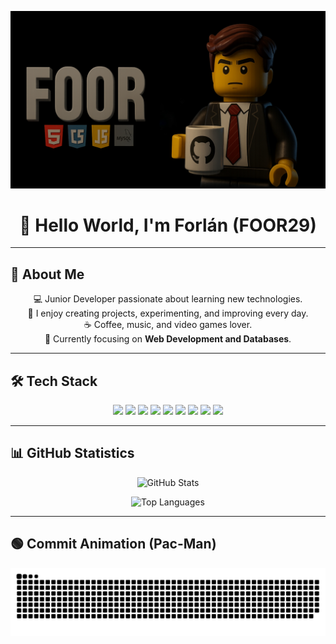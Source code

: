 <!-- Header with image -->
<p align="center">
  <img src="1000250378.jpg" alt="FOOR29 Header" />
</p>

<h1 align="center">👋 Hello World, I'm Forlán (FOOR29)</h1>

---

## 🚀 About Me
<p align="center">
  💻 Junior Developer passionate about learning new technologies. <br>
  🎨 I enjoy creating projects, experimenting, and improving every day. <br>
  ☕ Coffee, music, and video games lover. <br>
  🌱 Currently focusing on <strong>Web Development and Databases</strong>.  
</p>

---

## 🛠️ Tech Stack
<p align="center">
  
  <!-- Programming Languages -->
  <img src="https://img.shields.io/badge/Python-3776AB?style=for-the-badge&logo=python&logoColor=white"/>
  <img src="https://img.shields.io/badge/JavaScript-323330?style=for-the-badge&logo=javascript&logoColor=F7DF1E"/>
  <img src="https://img.shields.io/badge/HTML5-E34F26?style=for-the-badge&logo=html5&logoColor=white"/>
  <img src="https://img.shields.io/badge/CSS3-1572B6?style=for-the-badge&logo=css3&logoColor=white"/>
  
  <!-- Frameworks & Tools -->
  <img src="https://img.shields.io/badge/Tailwind_CSS-06B6D4?style=for-the-badge&logo=tailwindcss&logoColor=white"/>
  <img src="https://img.shields.io/badge/Bootstrap-563D7C?style=for-the-badge&logo=bootstrap&logoColor=white"/>
  <img src="https://img.shields.io/badge/Node.js-339933?style=for-the-badge&logo=node.js&logoColor=white"/>
  
  <!-- Databases & Design -->
  <img src="https://img.shields.io/badge/MySQL-005C84?style=for-the-badge&logo=mysql&logoColor=white"/>
  <img src="https://img.shields.io/badge/Figma-F24E1E?style=for-the-badge&logo=figma&logoColor=white"/>

</p>

---

## 📊 GitHub Statistics
<p align="center">
  <img src="https://github-readme-stats.vercel.app/api?username=FOOR29&show_icons=true&theme=radical" alt="GitHub Stats" />
</p>

<p align="center">
  <img src="https://github-readme-stats.vercel.app/api/top-langs/?username=FOOR29&layout=compact&theme=radical" alt="Top Languages"/>
</p>

---

## 🟢 Commit Animation (Pac-Man)
<p align="center">
  <img src="https://github.com/Platane/snk/raw/output/github-contribution-grid-snake.svg" alt="Pacman Animation"/>
</p>
